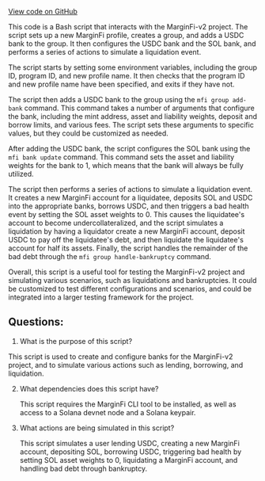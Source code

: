 [View code on GitHub](https://github.com/mrgnlabs/marginfi-v2/observability/etl/dataflow-etls/scripts/create_events.sh)

This code is a Bash script that interacts with the MarginFi-v2 project. The script sets up a new MarginFi profile, creates a group, and adds a USDC bank to the group. It then configures the USDC bank and the SOL bank, and performs a series of actions to simulate a liquidation event.

The script starts by setting some environment variables, including the group ID, program ID, and new profile name. It then checks that the program ID and new profile name have been specified, and exits if they have not.

The script then adds a USDC bank to the group using the `mfi group add-bank` command. This command takes a number of arguments that configure the bank, including the mint address, asset and liability weights, deposit and borrow limits, and various fees. The script sets these arguments to specific values, but they could be customized as needed.

After adding the USDC bank, the script configures the SOL bank using the `mfi bank update` command. This command sets the asset and liability weights for the bank to 1, which means that the bank will always be fully utilized.

The script then performs a series of actions to simulate a liquidation event. It creates a new MarginFi account for a liquidatee, deposits SOL and USDC into the appropriate banks, borrows USDC, and then triggers a bad health event by setting the SOL asset weights to 0. This causes the liquidatee's account to become undercollateralized, and the script simulates a liquidation by having a liquidator create a new MarginFi account, deposit USDC to pay off the liquidatee's debt, and then liquidate the liquidatee's account for half its assets. Finally, the script handles the remainder of the bad debt through the `mfi group handle-bankruptcy` command.

Overall, this script is a useful tool for testing the MarginFi-v2 project and simulating various scenarios, such as liquidations and bankruptcies. It could be customized to test different configurations and scenarios, and could be integrated into a larger testing framework for the project.
## Questions: 
 1. What is the purpose of this script?
   
   This script is used to create and configure banks for the MarginFi-v2 project, and to simulate various actions such as lending, borrowing, and liquidation.

2. What dependencies does this script have?
   
   This script requires the MarginFi CLI tool to be installed, as well as access to a Solana devnet node and a Solana keypair.

3. What actions are being simulated in this script?
   
   This script simulates a user lending USDC, creating a new MarginFi account, depositing SOL, borrowing USDC, triggering bad health by setting SOL asset weights to 0, liquidating a MarginFi account, and handling bad debt through bankruptcy.

